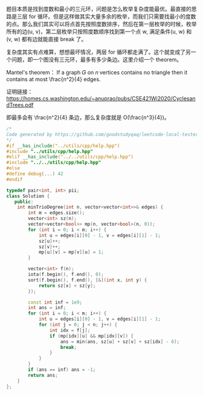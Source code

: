 题目本质是找到度数和最小的三元环，问题是怎么枚举复杂度能最优。最直接的思路是三层 for 循环。但是这样做其实大量多余的枚举，而我们只需要找最小的度数的点。那么我们其实可以将点首先按照度数排序，然后在第一层枚举的时候，枚举所有的边(u, v)，第二层枚举只按照度数顺序找到第一个点 w, 满足条件(u, w) 和 (v, w) 都有边就能直接 break 了。

复杂度其实有点难算，想想最坏情况，两层 for 循环都走满了。这个就变成了另一个问题，即一个图没有三元环，最多有多少条边。这里介绍一个 theorem。

Mantel's theorem： If a graph 𝐺 on 𝑛 vertices contains no triangle then it contains at most \frac{n^2}{4} edges.

证明链接：https://homes.cs.washington.edu/~anuprao/pubs/CSE421Wi2020/CyclesandTrees.pdf

即最多会有 \frac{n^2}{4} 条边，那么复杂度就是 O(\frac{n^3}{4})。

```cpp
/*
Code generated by https://github.com/goodstudyqaq/leetcode-local-tester
*/
#if __has_include("../utils/cpp/help.hpp")
#include "../utils/cpp/help.hpp"
#elif __has_include("../../utils/cpp/help.hpp")
#include "../../utils/cpp/help.hpp"
#else
#define debug(...) 42
#endif

typedef pair<int, int> pii;
class Solution {
   public:
    int minTrioDegree(int n, vector<vector<int>>& edges) {
        int m = edges.size();
        vector<int> sz(n);
        vector<vector<bool>> mp(n, vector<bool>(n, 0));
        for (int i = 0; i < m; i++) {
            int u = edges[i][0] - 1, v = edges[i][1] - 1;
            sz[u]++;
            sz[v]++;
            mp[u][v] = mp[v][u] = 1;
        }

        vector<int> f(n);
        iota(f.begin(), f.end(), 0);
        sort(f.begin(), f.end(), [&](int x, int y) {
            return sz[x] < sz[y];
        });

        const int inf = 1e9;
        int ans = inf;
        for (int i = 0; i < m; i++) {
            int u = edges[i][0] - 1, v = edges[i][1] - 1;
            for (int j = 0; j < n; j++) {
                int idx = f[j];
                if (mp[idx][u] && mp[idx][v]) {
                    ans = min(ans, sz[u] + sz[v] + sz[idx] - 6);
                    break;
                }
            }
        }
        if (ans == inf) ans = -1;
        return ans;
    }
};
```